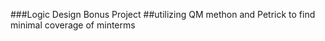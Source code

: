 ###Logic Design Bonus Project
##utilizing QM methon and Petrick to find minimal coverage of minterms
